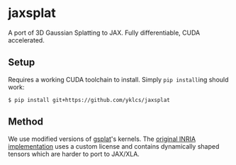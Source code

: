 # jaxsplat

A port of 3D Gaussian Splatting to JAX.
Fully differentiable, CUDA accelerated.

## Setup

Requires a working CUDA toolchain to install.
Simply `pip install`ing should work:

```shell
$ pip install git+https://github.com/yklcs/jaxsplat
```

## Method

We use modified versions of [gsplat](https://github.com/nerfstudio-project/gsplat)'s kernels.
The [original INRIA implementation](https://github.com/graphdeco-inria/diff-gaussian-rasterization) uses a custom license and contains dynamically shaped tensors which are harder to port to JAX/XLA.
